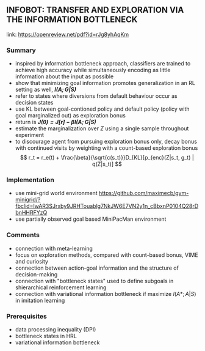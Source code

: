 ## INFOBOT: TRANSFER AND EXPLORATION VIA THE INFORMATION BOTTLENECK

link: https://openreview.net/pdf?id=rJg8yhAqKm

### Summary 

- inspired by information bottleneck approach, classifiers are trained
to achieve high accuracy while simultaneously encoding as little information about the input as possible
- show that minimizing goal information promotes generalization in an RL setting as well, ***$I(A;G|S)$***
-  refer to states where diversions from default behaviour occur as decision states
- use KL between goal-contioned policy and default policy (policy with goal marginalized out) as exploration bonus 
- return is ***$J(\theta) = J[r] - \beta I(A;G|S)$***
- estimate the marginalization over $Z$ using a single sample throughout experiment 
- to discourage agent from pursuing exploration bonus only, decay bonus with continued visits by weighting with a count-based exploration bonus 
$$
r_t = r_e(t) + \frac{\beta}{\sqrt{c(s_t)}}D_{KL}[p_{enc}(Z|s_t, g_t) | q(Z|s_t)]
$$

### Implementation 

- use mini-grid world environment https://github.com/maximecb/gym-minigrid/?fbclid=IwAR3SJrxby9JRHTouablg7NkJW6E7VN2y1n_cBbxnP0104Q28rDbnHHRFYzQ 
- use partially observed goal based MiniPacMan environment

### Comments 

- connection with meta-learning 
- focus on exploration methods, compared with count-based bonus, VIME and curiosity 
- connection between action-goal information and the structure of decision-making
- connection with "bottleneck states" used to define subgoals in shierarchical reinforcement learning
- connection with variational information bottleneck if maximize $I(A*; A|S)$ in imitation learning 


### Prerequisites

- data processing inequality (DPI) 
- bottleneck states in HRL 
- variational information bottleneck

